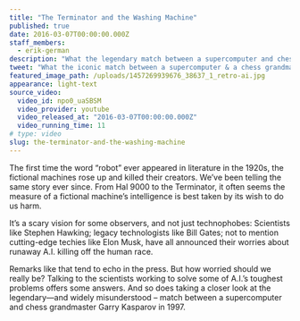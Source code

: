 ```yaml
---
title: "The Terminator and the Washing Machine"
published: true
date: 2016-03-07T00:00:00.000Z
staff_members:
  - erik-german
description: "What the legendary match between a supercomputer and chess grandmaster Garry Kasparov reveals about today's artificial intelligence panic."
tweet: "What the iconic match between a supercomputer & a chess grandmaster reveals about today's AI panic."
featured_image_path: /uploads/1457269939676_38637_1_retro-ai.jpg
appearance: light-text
source_video:
  video_id: npo0_uaSBSM
  video_provider: youtube
  video_released_at: "2016-03-07T00:00:00.000Z"
  video_running_time: 11
# type: video
slug: the-terminator-and-the-washing-machine
---
```


The first time the word “robot” ever appeared in literature in the 1920s, the fictional machines rose up and killed their creators. We’ve been telling the same story ever since. From Hal 9000 to the Terminator, it often seems the measure of a fictional machine’s intelligence is best taken by its wish to do us harm.

It’s a scary vision for some observers, and not just technophobes: Scientists like Stephen Hawking; legacy technologists like Bill Gates; not to mention cutting-edge techies like Elon Musk, have all announced their worries about runaway A.I. killing off the human race.

Remarks like that tend to echo in the press. But how worried should we really be? Talking to the scientists working to solve some of A.I.’s toughest problems offers some answers. And so does taking a closer look at the legendary—and widely misunderstood – match between a supercomputer and chess grandmaster Garry Kasparov in 1997.

